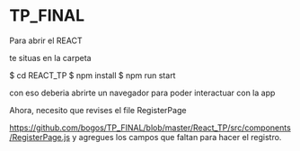 # TP_FINAL
Para abrir el REACT


te situas en la carpeta

$ cd REACT_TP
$ npm install
$ npm run start


con eso deberia abrirte un navegador para poder interactuar con la app

Ahora, necesito que revises el file RegisterPage

https://github.com/bogos/TP_FINAL/blob/master/React_TP/src/components/RegisterPage.js
y agregues los campos que faltan para hacer el registro. 
